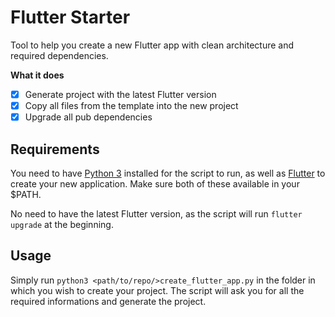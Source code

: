 # Flutter Starter

Tool to help you create a new Flutter app with clean architecture and required dependencies.

**What it does**
- [x] Generate project with the latest Flutter version
- [x] Copy all files from the template into the new project
- [x] Upgrade all pub dependencies

## Requirements

You need to have [Python 3](https://www.python.org/downloads/) installed for the script to run, as well as [Flutter](https://docs.flutter.dev/get-started/install) to create your new application. Make sure both of these available in your $PATH.

No need to have the latest Flutter version, as the script will run `flutter upgrade` at the beginning.

## Usage
Simply run `python3 <path/to/repo/>create_flutter_app.py` in the folder in which you wish to create your project. The script will ask you for all the required informations and generate the project.
